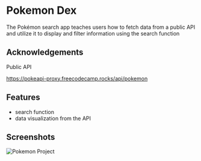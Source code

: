 
# Pokemon Dex

The Pokémon search app teaches users how to fetch data from a public API and utilize it to display and filter information using the search function



## Acknowledgements

Public API 

 https://pokeapi-proxy.freecodecamp.rocks/api/pokemon
 
## Features

- search function
- data visualization from the API



## Screenshots

![Pokemon Project](https://github.com/Hafizshkr/Pokemon/assets/103745630/eee92dba-1894-417f-b76c-24b40cd6422c)

